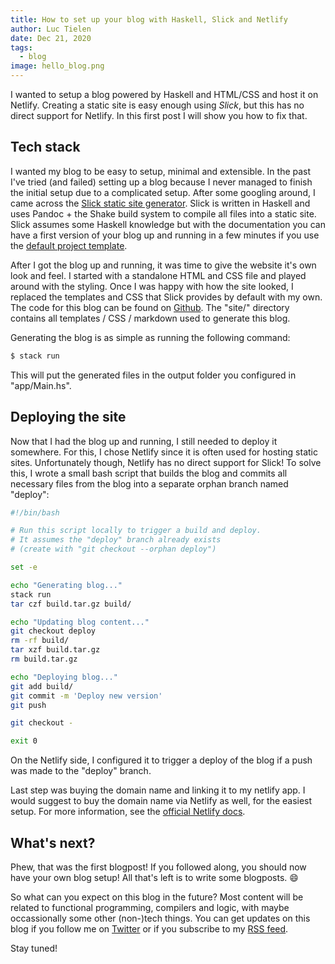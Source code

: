 ```yaml
---
title: How to set up your blog with Haskell, Slick and Netlify
author: Luc Tielen
date: Dec 21, 2020
tags:
  - blog
image: hello_blog.png
---
```


I wanted to setup a blog powered by Haskell and HTML/CSS and host it on
Netlify. Creating a static site is easy enough using _Slick_, but this has no
direct support for Netlify. In this first post I will show you how to fix that.

## Tech stack

I wanted my blog to be easy to setup, minimal and extensible. In the past
I've tried (and failed) setting up a blog because I never managed to finish
the initial setup due to a complicated setup. After some googling around,
I came across the
[Slick static site generator](https://hackage.haskell.org/package/slick).
Slick is written in Haskell and uses Pandoc + the Shake build system to
compile all files into a static site. Slick assumes some Haskell knowledge
but with the documentation you can have a first version of your blog up and
running in a few minutes if you use the
[default project template](https://github.com/ChrisPenner/slick-template).

After I got the blog up and running, it was time to give the website
it's own look and feel. I started with a standalone HTML and CSS file and
played around with the styling. Once I was happy with how the site looked,
I replaced the templates and CSS that Slick provides by default with
my own. The code for this blog can be found on
[Github](https://github.com/luc-tielen/blog.git). The "site/" directory
contains all templates / CSS / markdown used to generate this blog.

Generating the blog is as simple as running the following command:

```bash
$ stack run
```

This will put the generated files in the output folder you configured in
"app/Main.hs".

## Deploying the site

Now that I had the blog up and running, I still needed to deploy it somewhere.
For this, I chose Netlify since it is often used for hosting static sites.
Unfortunately though, Netlify has no direct support for Slick! To solve this,
I wrote a small bash script that builds the blog and commits all necessary files from the blog into a separate orphan branch named "deploy":

```bash
#!/bin/bash

# Run this script locally to trigger a build and deploy.
# It assumes the "deploy" branch already exists
# (create with "git checkout --orphan deploy")

set -e

echo "Generating blog..."
stack run
tar czf build.tar.gz build/

echo "Updating blog content..."
git checkout deploy
rm -rf build/
tar xzf build.tar.gz
rm build.tar.gz

echo "Deploying blog..."
git add build/
git commit -m 'Deploy new version'
git push

git checkout -

exit 0
```

On the Netlify side, I configured it to trigger a deploy of the blog if a
push was made to the "deploy" branch.

Last step was buying the domain name and linking it to my netlify app.
I would suggest to buy the domain name via Netlify as well, for the
easiest setup. For more information, see the
[official Netlify docs](https://docs.netlify.com/domains-https/custom-domains/#assign-a-domain-to-a-site).

## What's next?

Phew, that was the first blogpost! If you followed along, you should now
have your own blog setup! All that's left is to write some blogposts. :smile:

So what can you expect on this blog in the future? Most content will be related to functional programming, compilers and logic, with maybe
occassionally some other (non-)tech things. You can get updates
on this blog if you follow me on [Twitter](https://twitter.com/luctielen) or if
you subscribe to my [RSS feed](https://luctielen.com/atom.xml).

Stay tuned!


